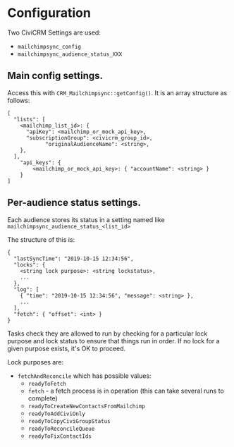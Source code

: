 # Configuration

Two CiviCRM Settings are used:

- `mailchimpsync_config`
- `mailchimpsync_audience_status_XXX`

## Main config settings.

Access this with `CRM_Mailchimpsync::getConfig()`. It is an array
structure as follows:

```
[
  "lists": [
    <mailchimp_list_id>: {
      "apiKey": <mailchimp_or_mock_api_key>,
      "subscriptionGroup": <civicrm_group_id>,
			"originalAudienceName": <string>,
    },
  ],
	"api_keys": {
		<mailchimp_or_mock_api_key>: { "accountName": <string> }
	}
]

```

## Per-audience status settings.

Each audience stores its status in a setting named like
`mailchimpsync_audience_status_<list_id>`

The structure of this is:

```
{
  "lastSyncTime": "2019-10-15 12:34:56",
  "locks": {
    <string lock purpose>: <string lockstatus>,
    ...
  },
  "log": [
    { "time": "2019-10-15 12:34:56", "message": <string> },
    ...
  ],
  "fetch": { "offset": <int> }
}
```

Tasks check they are allowed to run by checking for a particular lock
purpose and lock status to ensure that things run in order. If no lock for
a given purpose exists, it's OK to proceed.

Lock purposes are:

- `fetchAndReconcile` which has possible values:
   - `readyToFetch`
   - `fetch` - a fetch process is in operation (this can take several runs to complete)
   - `readyToCreateNewContactsFromMailchimp`
   - `readyToAddCiviOnly`
   - `readyToCopyCiviGroupStatus`
   - `readyToReconcileQueue`
   - `readyToFixContactIds`

